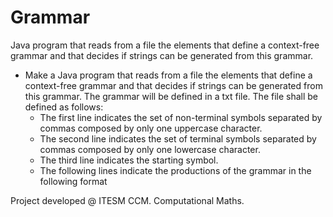 # Grammar #
Java program that reads from a file the elements that define a context-free grammar and that decides if strings can be generated from this grammar.

* Make a Java program that reads from a file the elements that define a context-free grammar and that decides if strings can be generated from this grammar.
The grammar will be defined in a txt file. The file shall be defined as follows:
  - The first line indicates the set of non-terminal symbols separated by commas composed by only one uppercase character.
  - The second line indicates the set of terminal symbols separated by commas composed by only one lowercase character.
  - The third line indicates the starting symbol.
  - The following lines indicate the productions of the grammar in the following format

Project developed @ ITESM CCM.
Computational Maths.
